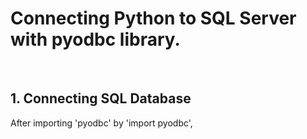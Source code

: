 # Connecting Python to SQL Server with pyodbc library.

<br>

## 1. Connecting SQL Database

After importing 'pyodbc' by 'import pyodbc', 
